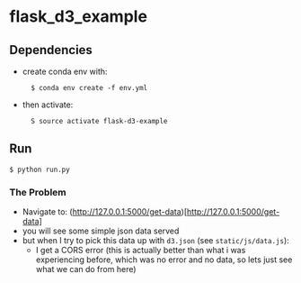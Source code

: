 # flask_d3_example

## Dependencies

* create conda env with:

        $ conda env create -f env.yml

* then activate:

        S source activate flask-d3-example

## Run

    $ python run.py


### The Problem

* Navigate to: (http://127.0.0.1:5000/get-data)[http://127.0.0.1:5000/get-data]
* you will see some simple json data served
* but when I try to pick this data up with `d3.json` (see `static/js/data.js`):
    * I get a CORS error (this is actually better than what i was experiencing before, which was no error and no data, so lets just see what we can do from here)
